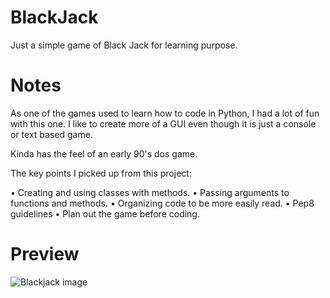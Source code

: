 # BlackJack
Just a simple game of Black Jack for learning purpose.

# Notes
As one of the games used to learn how to code in Python,
I had a lot of fun with this one. I like to create more of
a GUI even though it is just a console or text based game.

Kinda has the feel of an early 90's dos game.

The key points I picked up from this project:

• Creating and using classes with methods.
• Passing arguments to functions and methods.
• Organizing code to be more easily read.
• Pep8 guidelines
• Plan out the game before coding.

# Preview
![Blackjack image](https://user-images.githubusercontent.com/68248054/120509541-3791b380-c38e-11eb-9fbe-4b2a13b7a743.jpg)

